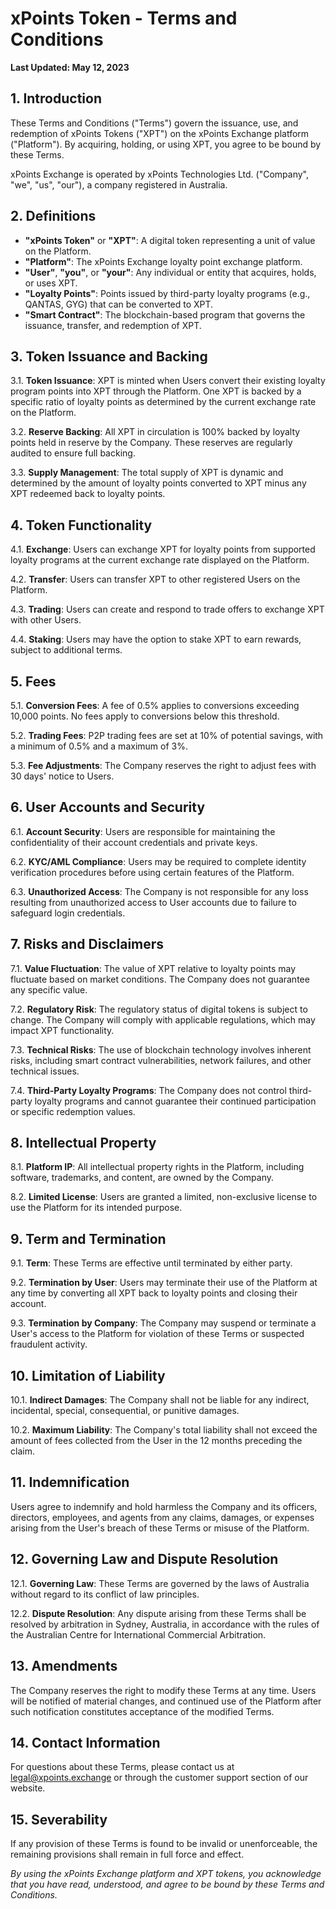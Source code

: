 # xPoints Token - Terms and Conditions

**Last Updated: May 12, 2023**

## 1. Introduction

These Terms and Conditions ("Terms") govern the issuance, use, and redemption of xPoints Tokens ("XPT") on the xPoints Exchange platform ("Platform"). By acquiring, holding, or using XPT, you agree to be bound by these Terms.

xPoints Exchange is operated by xPoints Technologies Ltd. ("Company", "we", "us", "our"), a company registered in Australia.

## 2. Definitions

- **"xPoints Token"** or **"XPT"**: A digital token representing a unit of value on the Platform.
- **"Platform"**: The xPoints Exchange loyalty point exchange platform.
- **"User"**, **"you"**, or **"your"**: Any individual or entity that acquires, holds, or uses XPT.
- **"Loyalty Points"**: Points issued by third-party loyalty programs (e.g., QANTAS, GYG) that can be converted to XPT.
- **"Smart Contract"**: The blockchain-based program that governs the issuance, transfer, and redemption of XPT.

## 3. Token Issuance and Backing

3.1. **Token Issuance**: XPT is minted when Users convert their existing loyalty program points into XPT through the Platform. One XPT is backed by a specific ratio of loyalty points as determined by the current exchange rate on the Platform.

3.2. **Reserve Backing**: All XPT in circulation is 100% backed by loyalty points held in reserve by the Company. These reserves are regularly audited to ensure full backing.

3.3. **Supply Management**: The total supply of XPT is dynamic and determined by the amount of loyalty points converted to XPT minus any XPT redeemed back to loyalty points.

## 4. Token Functionality

4.1. **Exchange**: Users can exchange XPT for loyalty points from supported loyalty programs at the current exchange rate displayed on the Platform.

4.2. **Transfer**: Users can transfer XPT to other registered Users on the Platform.

4.3. **Trading**: Users can create and respond to trade offers to exchange XPT with other Users.

4.4. **Staking**: Users may have the option to stake XPT to earn rewards, subject to additional terms.

## 5. Fees

5.1. **Conversion Fees**: A fee of 0.5% applies to conversions exceeding 10,000 points. No fees apply to conversions below this threshold.

5.2. **Trading Fees**: P2P trading fees are set at 10% of potential savings, with a minimum of 0.5% and a maximum of 3%.

5.3. **Fee Adjustments**: The Company reserves the right to adjust fees with 30 days' notice to Users.

## 6. User Accounts and Security

6.1. **Account Security**: Users are responsible for maintaining the confidentiality of their account credentials and private keys.

6.2. **KYC/AML Compliance**: Users may be required to complete identity verification procedures before using certain features of the Platform.

6.3. **Unauthorized Access**: The Company is not responsible for any loss resulting from unauthorized access to User accounts due to failure to safeguard login credentials.

## 7. Risks and Disclaimers

7.1. **Value Fluctuation**: The value of XPT relative to loyalty points may fluctuate based on market conditions. The Company does not guarantee any specific value.

7.2. **Regulatory Risk**: The regulatory status of digital tokens is subject to change. The Company will comply with applicable regulations, which may impact XPT functionality.

7.3. **Technical Risks**: The use of blockchain technology involves inherent risks, including smart contract vulnerabilities, network failures, and other technical issues.

7.4. **Third-Party Loyalty Programs**: The Company does not control third-party loyalty programs and cannot guarantee their continued participation or specific redemption values.

## 8. Intellectual Property

8.1. **Platform IP**: All intellectual property rights in the Platform, including software, trademarks, and content, are owned by the Company.

8.2. **Limited License**: Users are granted a limited, non-exclusive license to use the Platform for its intended purpose.

## 9. Term and Termination

9.1. **Term**: These Terms are effective until terminated by either party.

9.2. **Termination by User**: Users may terminate their use of the Platform at any time by converting all XPT back to loyalty points and closing their account.

9.3. **Termination by Company**: The Company may suspend or terminate a User's access to the Platform for violation of these Terms or suspected fraudulent activity.

## 10. Limitation of Liability

10.1. **Indirect Damages**: The Company shall not be liable for any indirect, incidental, special, consequential, or punitive damages.

10.2. **Maximum Liability**: The Company's total liability shall not exceed the amount of fees collected from the User in the 12 months preceding the claim.

## 11. Indemnification

Users agree to indemnify and hold harmless the Company and its officers, directors, employees, and agents from any claims, damages, or expenses arising from the User's breach of these Terms or misuse of the Platform.

## 12. Governing Law and Dispute Resolution

12.1. **Governing Law**: These Terms are governed by the laws of Australia without regard to its conflict of law principles.

12.2. **Dispute Resolution**: Any dispute arising from these Terms shall be resolved by arbitration in Sydney, Australia, in accordance with the rules of the Australian Centre for International Commercial Arbitration.

## 13. Amendments

The Company reserves the right to modify these Terms at any time. Users will be notified of material changes, and continued use of the Platform after such notification constitutes acceptance of the modified Terms.

## 14. Contact Information

For questions about these Terms, please contact us at legal@xpoints.exchange or through the customer support section of our website.

## 15. Severability

If any provision of these Terms is found to be invalid or unenforceable, the remaining provisions shall remain in full force and effect.

*By using the xPoints Exchange platform and XPT tokens, you acknowledge that you have read, understood, and agree to be bound by these Terms and Conditions.*